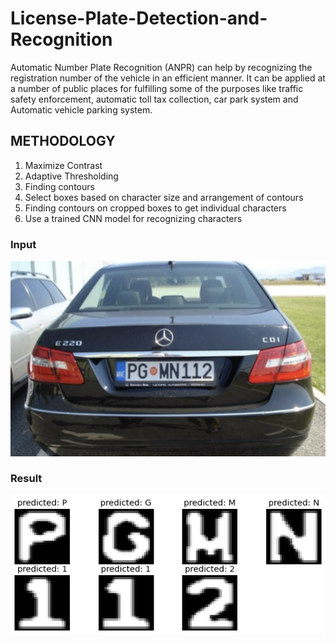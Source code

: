 # License-Plate-Detection-and-Recognition

Automatic Number Plate Recognition (ANPR) can help by recognizing the registration number of
the vehicle in an efficient manner. It can be applied at a number of public places for fulfilling
some of the purposes like traffic safety enforcement, automatic toll tax collection, car park system
and Automatic vehicle parking system.


## METHODOLOGY

1. Maximize Contrast
2. Adaptive Thresholding
3. Finding contours
4. Select boxes based on character size and arrangement of contours
5. Finding contours on cropped boxes to get individual characters
6. Use a trained CNN model for recognizing characters

### Input

<img width="508" alt="image" src="https://github.com/Shreyashm16/License-Plate-Detection-and-Recognition/blob/main/images/Cars1.png?raw=true">

### Result
<img width="508" alt="image" src="https://github.com/Shreyashm16/License-Plate-Detection-and-Recognition/blob/main/images/result.png?raw=true">
